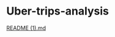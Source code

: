# Uber-trips-analysis


[README (1).md](https://github.com/NikuNjRamani86/Uber-trips-analysis/files/8012836/README.1.md)
